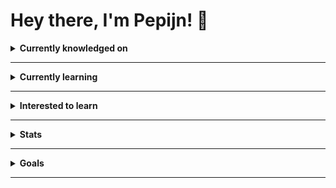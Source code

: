 # Hey there, I'm Pepijn! 👋

<details>
<summary>
<b>Currently knowledged on</b>
</summary>

### Languages

#### Programming Languages

![C#](https://img.shields.io/badge/-C%23-239120?style=flat-square&logo=csharp&logoColor=white)
![JavaScript](https://img.shields.io/badge/-JavaScript-F7DF1E?style=flat-square&logo=javascript&logoColor=black)
![Php](https://img.shields.io/badge/-Php-777BB4?style=flat-square&logo=php&logoColor=white)

#### Other Languages

![Html](https://img.shields.io/badge/-HTML5-E34F26?style=flat-square&logo=html5&logoColor=white)
![Css](https://img.shields.io/badge/-CSS3-1572B6?style=flat-square&logo=css3&logoColor=white)

### Frameworks

![C#](https://img.shields.io/badge/-WPF-239120?style=flat-square&logo=csharp&logoColor=white)
![Laravel](https://img.shields.io/badge/-Laravel-FF2D20?style=flat-square&logo=laravel&logoColor=white)
![Flutter](https://img.shields.io/badge/-Flutter-1389FD?style=flat-square&logo=flutter&logoColor=white)
![TailwindCSS](https://img.shields.io/badge/-TailwindCSS-0EA5E9?style=flat-square&logo=tailwindcss&logoColor=white)

### Databases

![MySQL](https://img.shields.io/badge/-MySQL-015B85?style=flat-square&logo=mysql&logoColor=white)
![MongoDb](https://img.shields.io/badge/-MongoDb-47A248?style=flat-square&logo=mongodb&logoColor=white)

### IDEs and text editors

![Visual Studio](https://img.shields.io/badge/-Visual%20Studio-5C2D91?style=flat-square&logo=visualstudio&logoColor=white)
![VS Code](https://img.shields.io/badge/-VS%20Code-007ACC?style=flat-square&logo=visualstudiocode&logoColor=white)

</details>

---

<details>
<summary>
<b>Currently learning</b>
</summary>

![Git](https://img.shields.io/badge/-Git-F05032?style=flat-square&logo=git&logoColor=white)
![Php](https://img.shields.io/badge/-Php-777BB4?style=flat-square&logo=php&logoColor=white)
![Laravel](https://img.shields.io/badge/-Laravel-FF2D20?style=flat-square&logo=laravel&logoColor=white)
![Flutter](https://img.shields.io/badge/-Flutter-1389FD?style=flat-square&logo=flutter&logoColor=white)
![Node.js](https://img.shields.io/badge/-Node.js-026E00?style=flat-square&logo=node.js&logoColor=white)

</details>

---

<details>
<summary>
<b>Interested to learn</b>
</summary>

![Typescript](https://img.shields.io/badge/-Typescript-3178C6?style=flat-square&logo=typescript&logoColor=white)
![React](https://img.shields.io/badge/-React-149ECA?style=flat-square&logo=react&logoColor=white)
![Next.js](https://img.shields.io/badge/-Next.js-black?style=flat-square&logo=next.js&logoColor=white)
![Vue.js](https://img.shields.io/badge/-Vue.js-42B883?style=flat-square&logo=vue.js&logoColor=white)

</details>

---

<details>
<summary>
<b>Stats</b>
</summary>

<div>
<span><img width="400px" height="158px" src="https://github-readme-stats.vercel.app/api?username=pepijngbr&theme=github_dark&show_icons=true" alt="Stats pepijngbr on Github"/></span>
<span><img width="260px" height="158px" src="https://github-readme-stats.vercel.app/api/top-langs/?username=pepijngbr&theme=github_dark&langs_count=10" alt="Most used languages pepijngbr on Github"/></span>
</div>

### Including private contributions

<div>
<p><img src="https://github-readme-streak-stats.herokuapp.com/?user=pepijngbr&theme=dark"/></p>
<span><img width="400px" height="158px" src="https://github-readme-stats.vercel.app/api?username=pepijngbr&theme=github_dark&show_icons=true&count_private=true"  alt="GitHub Stats including all private contributions"/></span>
</div>

</details>

---

<details>
<summary>
<b>Goals</b>
</summary>

### 2022

- [x] Testing with Markdown
- [x] Test

### 2023

- [ ] Learn TypeScript
- [ ] Create Small Puzzle Game
- [x] This will become a goal eventually..
- [ ] Same for this one.

### 2024
- [ ] I wonder what goals I should set and work on here next..

</details>

---

<!--
**pepijngbr/pepijngbr** is a ✨ _special_ ✨ repository because its `README.md` (this file) appears on your GitHub profile.

Here are some ideas to get you started:

- 🔭 I’m currently working on ...
- 🌱 I’m currently learning ...
- 👯 I’m looking to collaborate on ...
- 🤔 I’m looking for help with ...
- 💬 Ask me about ...
- 📫 How to reach me: ...
- 😄 Pronouns: ...
- ⚡ Fun fact: ...
-->